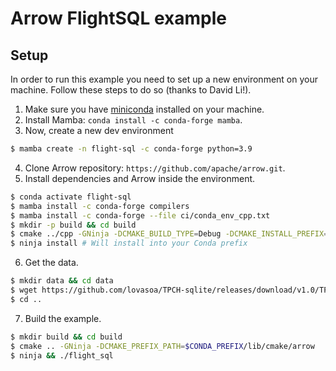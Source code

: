 # Arrow FlightSQL example

## Setup

In order to run this example you need to set up a new environment on your machine. 
Follow these steps to do so (thanks to David Li!).

1. Make sure you have [miniconda](https://docs.conda.io/en/latest/miniconda.html) installed on your machine. 
2. Install Mamba: `conda install -c conda-forge mamba`.
3. Now, create a new dev environment
```bash
$ mamba create -n flight-sql -c conda-forge python=3.9
```
4. Clone Arrow repository: `https://github.com/apache/arrow.git`.
5. Install dependencies and Arrow inside the environment.
```bash
$ conda activate flight-sql
$ mamba install -c conda-forge compilers
$ mamba install -c conda-forge --file ci/conda_env_cpp.txt
$ mkdir -p build && cd build
$ cmake ../cpp -GNinja -DCMAKE_BUILD_TYPE=Debug -DCMAKE_INSTALL_PREFIX=$CONDA_PREFIX -DARROW_FLIGHT=ON -DARROW_FLIGHT_SQL=ON 
$ ninja install # Will install into your Conda prefix
```
6. Get the data.
```bash
$ mkdir data && cd data
$ wget https://github.com/lovasoa/TPCH-sqlite/releases/download/v1.0/TPC-H-small.db data/tpc-h-small.db
$ cd ..
```
7. Build the example.
```bash
$ mkdir build && cd build
$ cmake .. -GNinja -DCMAKE_PREFIX_PATH=$CONDA_PREFIX/lib/cmake/arrow
$ ninja && ./flight_sql
```